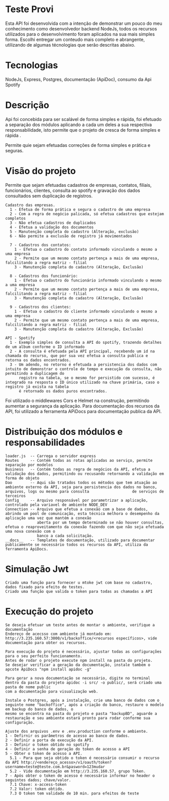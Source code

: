 # Teste Provi
Esta API foi desenvolvida com a intenção de demonstrar um pouco do meu conhecimento como desenvolvedor backend NodeJs, todos os recursos utilizados para o desenvolvimento foram aplicados na sua mais simples forma.
Escolhi entregar um conteudo mais completo e abrangente, utilizando de algumas técnologias que serão descritas abaixo.

# Tecnologias
NodeJs, Express, Postgres, documentação (ApiDoc), consumo da Api Spotify

# Descrição
Api foi concebida para ser scalável de forma simples e rápida, foi efetuado a separação dos módulos aplicando a cada um deles a sua respectiva responsabilidade, isto permite que o projeto de cresca de forma simples e rápida .

Permite quie sejam efetuadas correções de forma simples e prática e seguras.

# Visão do projeto
Permite que sejam efetuadas cadastros de empresas, contatos, filiais, funcionários, clientes, consulta ao spotify e gravação dos dados consultados sem duplicação de registros.
  
    Cadastro das empresas.
      1 - Efetua de forma prática e segura o cadastro de uma empresa
      2 - Com a regra de negócio palicada, só efetua cadastros que estejam completos
      3 - Não efetua cadastros de duplicados
      4 - Efetua a validação dos documentos
      5 - Manutenção completa do cadastro (Alteração, exclusão)
      6 - Não permite a exclusão de registro já movimentados

      7 - Cadastros dos contatos:
        1 - Efetua o cadastro do contato informado vinculando o mesmo a uma empresa
        2 - Permite que um mesmo contato pertença a mais de uma empresa, falcilitando a regra matriz - filial
        3 - Manutenção completa do cadastro (Alteração, Exclusão) 

      8 - Cadastros dos funcionário:
        1 - Efetua o cadastro do funcionário informado vinculando o mesmo a uma empresa
        2 - Permite que um mesmo contato pertença a mais de uma empresa, falcilitando a regra matriz - filial
        3 - Manutenção completa do cadastro (Alteração, Exclusão) 

      9 - Cadastros dos clientes:
        1 - Efetua o cadastro do cliente informado vinculando o mesmo a uma empresa
        2 - Permite que um mesmo contato pertença a mais de uma empresa, falcilitando a regra matriz - filial
        3 - Manutenção completa do cadastro (Alteração, Exclusão) 
    
    API - Spotify
      1 - Exemplo simples de consulta a API do spotify, trazendo detalhes de um album conforme o ID informado
      2 - A consulta é efetuada pela API principal, recebendo um id na chamada do recurso, que por sua vez efetua a consulta publica e retorna os dados encontrados.
      3 - Um adendo, no retorno é efetuada a persistencia dos dados com intuito de demonstrar o controle de tempo e execução da consulta, não permitindo a duplicagem do 
          registro na tabela, se o mesmo for persistido com sucesso, é integrado na resposta o ID único utilizado na chave primária, caso o registro já exista na tabela
          é retornado os dados puros encontrados.
     
Foi utilizado o middlewares Cors e Helmet na construção, permitindo aumentar a segurança da aplicação.
Para documentação dos recursos da API, foi utilizado a ferramenta APiDocs para documentação publica da API.

# Distribuição dos módulos e responsabilidades
    loader.js  -- Carrega o servidor express
    Routes     -- Contém todas as rotas aplicadas ao serviço, permite separação por modelos
    Business   -- Contém todas as regra de negócios da API, efetua a validação dos dados, permitindo ou recusando retornando a validação em forma de objeto
    Dao        -- Aqui são tratados todos os métodos que tem atuação ao ambiente externo da API, seja para persistencia dos dados no banco, arquivos, logs ou mesmo para consulta                   de serviços de terceiros
    Config     -- Arquivo responsável por parametrizar a aplicação, controlado pela variavel de ambiente NODE_DEV
    Connection -- Arquivo que efetua a conexão com a base de dados, abrindo um pool de comunicação, esta técnica melhora o desempenho da aplicação uma vez que mantém a conexão
                  aberta por um tempo determinado se não houver consultas, efetua o reaproveitamento da conexão fazendo com que não seja efetuada uma nova conexão com o 
                  banco a cada solicitação. 
    __docs__   -- Templates de documentação, utilizado para documentar publicamente se necessário todos os recursos da API, utiliza da ferramenta ApiDocs.

# Simulação Jwt
    Criado uma função para fornecer u mtoke jwt com base no cadastro, dados fixado para efeito de testes.
    Criado uma função que valida o token para todas as chamadas a API

# Execução do projeto
    Se deseja efetuar um teste antes de montar o ambiente, verifique a documentação
    Endereço de acecsso com ambiente já montado em: http://3.235.160.57:3000/v1/backoffice/<recursos específicos>, vide documentação para obter os recursos.
    
    Para execução do projeto é necessário, ajustar todas as configurações para o seu perfeito funcionamento.
    Antes de rodar o projeto execute npm install na pasta do projeto.
    Se desejar verificar a geração da documentação, instale também o apcote ApiDocs "npm install apidoc -g"
    
    Para gerar a nova documentação se necessário, digite no terminal dentro da pasta do projeto apidoc -i src/ -o public/, será criado uma pasta de nome public
    com a documentação para visualização web.
        
    Instale o Postgres, após a instalação, crie uma banco de dados com o seguinte nome "backoffice", após a criação do banco, restaure o modelo em backup do banco de dados, o
    mesmo se encontra na pasta do projeto e pasta "backupBD", aguarde a restauração e seu ambiente estará pronto para rodar conforme sua configuração.

    Ajuste dos arquivos .env e .env.production conforme o ambiente.    
    1 - Defirnir os parâmetros de acesso ao banco de dados.
    2 - Definir a porta de execução da API.
    3 - Definir o token obtido no spotify
    4 - Definir a senha de geração do token de acesso a API
    5 - Obter o token de acesso a API.
      5.1 - Para que seja obtido o token é necessário consumir o recurso da API http://<endereço_acesso>/v1/oauth/token?username=teste@teste.com.br&pasword=123mudar
      5.2 - Vide documentação em http://3.235.160.57, grupo Token.
    7 - Após obter o token de acesso é necessário informar no header o seguintes dados; chave/valor.
      7.1 Chave: x-access-token
      7.2 Valor: token obtido.
      7.3 O token tem validade de 10 min. para efeitos de teste
